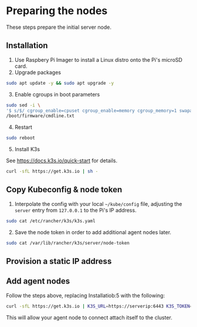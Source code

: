 # Preparing the nodes

These steps prepare the initial server node.

## Installation

1. Use Raspbery Pi Imager to install a Linux distro onto the Pi's microSD card.
2. Upgrade packages

```bash
sudo apt update -y && sudo apt upgrade -y
```

3. Enable cgroups in boot parameters

```bash
sudo sed -i \
'$ s/$/ cgroup_enable=cpuset cgroup_enable=memory cgroup_memory=1 swapaccount=1/' \
/boot/firmware/cmdline.txt
```

4. Restart

```bash
sudo reboot
```

5. Install K3s

See https://docs.k3s.io/quick-start for details.

```bash
curl -sfL https://get.k3s.io | sh -
```

## Copy Kubeconfig & node token

1. Interpolate the config with your local `~/kube/config` file, adjusting the `server` entry from `127.0.0.1` to the Pi's IP address.

```bash
sudo cat /etc/rancher/k3s/k3s.yaml
```

2. Save the node token in order to add additional agent nodes later.

```bash
sudo cat /var/lib/rancher/k3s/server/node-token
```

## Provision a static IP address

## Add agent nodes

Follow the steps above, replacing Installatiob:5 with the following:

```bash
curl -sfL https://get.k3s.io | K3S_URL=https://serverip:6443 K3S_TOKEN=nodetoken sh -
```

This will allow your agent node to connect attach itself to the cluster.
